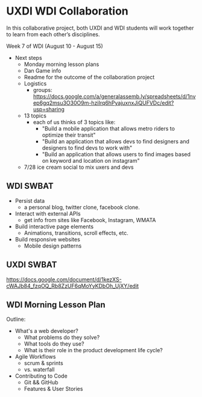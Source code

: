 # UXDI WDI Collaboration

In this collaborative project, both UXDI and WDI students will work together
to learn from each other’s disciplines. 

Week 7 of WDI (August 10 - August 15)
- Next steps
    - Monday morning lesson plans
    - Dan Game info
    - Readme for the outcome of the collaboration project
    - Logistics
        - groups: https://docs.google.com/a/generalassemb.ly/spreadsheets/d/1nvep6gq2msu3O30O9m-hziIrq6hPyajuxnxJiQUFVDc/edit?usp=sharing
	- 13 topics
	  - each of us thinks of 3 topics like:
	    - "Build a mobile application that allows metro riders to optimize their transit"
	    - "Build an application that allows devs to find designers and designers to find devs to work with"
	    - "Build an application that allows users to find images based on keyword and location on instagram"
	- 7/28 ice cream social to mix uxers and devs


## WDI SWBAT

- Persist data
  - a personal blog, twitter clone, facebook clone.
- Interact with external APIs
  - get info from sites like Facebook, Instagram, WMATA
- Build interactive page elements
  - Animations, transitions, scroll effects, etc.
- Build responsive websites
  - Mobile design patterns

## UXDI SWBAT

https://docs.google.com/document/d/1kezXS-cWAJb84_fzqOQ_Rb8ZzUF6qMoYyKDbOh_UjXY/edit

## WDI Morning Lesson Plan

Outline: 

- What's a web developer?
  - What problems do they solve?
  - What tools do they use?
  - What is their role in the product development life cycle?
- Agile Workflows
  - scrum & sprints
  - vs. waterfall
- Contributing to Code
  - Git && GitHub
  - Features & User Stories


